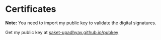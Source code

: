 # Certificates

**Note:** You need to import my public key to validate the digital signatures. 

Get my public key at [saket-upadhyay.github.io/pubkey](https://saket-upadhyay.github.io/pubkey.html)